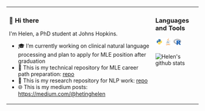 
<table>
  <tbody>
    <tr>
      <td valign="top">
        <h3>👋 Hi there</h3>
        <p>I'm Helen, a PhD student at Johns Hopkins.</p>
        <ul>
          <li>🎓 I’m currently working on clinical natural language processing and plan to apply for MLE position after graduation</li>
          <li>🔭 This is my technical repository for MLE career path preparation: <a href='https://github.com/tinghe14/MLE-Learner' target='_blank'>repo</a></li>
          <li>🌱 This is my research repository for NLP work: <a href='https://github.com/tinghe14/NER-RE-Papers' target='_blank'>repo</a></li>
          <li>🌐 This is my medium posts: <a href="https://medium.com/@hetinghelen" target="_blank">https://medium.com/@hetinghelen</a><br /></li>
        </ul>
      </td>
      <td valign="top">
        <h3>Languages and Tools</h3>
        <code><img height="20" src="https://raw.githubusercontent.com/github/explore/80688e429a7d4ef2fca1e82350fe8e3517d3494d/topics/python/python.png"></code>
        <code><img height="20" src="https://raw.githubusercontent.com/github/explore/80688e429a7d4ef2fca1e82350fe8e3517d3494d/topics/java/java.png"></code>
        <code><img height="20" src="https://raw.githubusercontent.com/github/explore/80688e429a7d4ef2fca1e82350fe8e3517d3494d/topics/r/r.png"></code>
        <br />
        <br />
        <img alt="Helen's github stats" src="https://github-readme-stats.vercel.app/api?username=tinghe14&show_icons=true&count_private=true&include_all_commits=true&theme=github_dark" />
      </td>
    </tr>
  </tbody>
</table>
